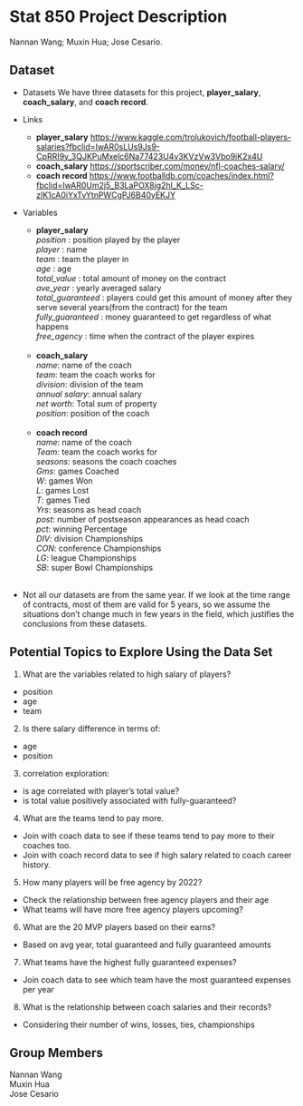 Stat 850 Project Description
================
Nannan Wang; Muxin Hua; Jose Cesario.

## Dataset

-   Datasets We have three datasets for this project,
    **player\_salary**, **coach\_salary**, and **coach record**.

-   Links

    -   **player\_salary**
        <https://www.kaggle.com/trolukovich/football-players-salaries?fbclid=IwAR0sLUs9Js9-CpRRI9y_3QJKPuMxelc6Na77423U4v3KVzVw3Vbo9iK2x4U>
    -   **coach\_salary**
        <https://sportscriber.com/money/nfl-coaches-salary/>  
    -   **coach record**
        <https://www.footballdb.com/coaches/index.html?fbclid=IwAR0Um2j5_B3LaPOX8jg2hl_K_LSc-zlK1cA0iYxTvYtnPWCgPJ6B40yEKJY>

-   Variables

    -   **player\_salary**  
        *position* : position played by the player  
        *player* : name  
        *team* : team the player in  
        *age* : age  
        *total\_value* : total amount of money on the contract  
        *ave\_year* : yearly averaged salary  
        *total\_guaranteed* : players could get this amount of money
        after they serve several years(from the contract) for the team  
        *fully\_guaranteed* : money guaranteed to get regardless of what
        happens  
        *free\_agency* : time when the contract of the player expires  
        </br>
    -   **coach\_salary**  
        *name*: name of the coach  
        *team*: team the coach works for  
        *division*: division of the team  
        *annual salary*: annual salary  
        *net worth*: Total sum of property  
        *position*: position of the coach  
        </br>
    -   **coach record**  
        *name*: name of the coach  
        *Team*: team the coach works for  
        *seasons*: seasons the coach coaches  
        *Gms*: games Coached  
        *W*: games Won  
        *L*: games Lost  
        *T*: games Tied  
        *Yrs*: seasons as head coach  
        *post*: number of postseason appearances as head coach  
        *pct*: winning Percentage  
        *DIV*: division Championships  
        *CON*: conference Championships  
        *LG*: league Championships  
        *SB*: super Bowl Championships  
        </br>

-   Not all our datasets are from the same year. If we look at the time
    range of contracts, most of them are valid for 5 years, so we assume
    the situations don’t change much in few years in the field, which
    justifies the conclusions from these datasets.

## Potential Topics to Explore Using the Data Set

1.  What are the variables related to high salary of players?

-   position
-   age
-   team </br>

2.  Is there salary difference in terms of:

-   age
-   position </br>

3.  correlation exploration:

-   is age correlated with player’s total value?
-   is total value positively associated with fully-guaranteed? </br>

4.  What are the teams tend to pay more.  

-   Join with coach data to see if these teams tend to pay more to their
    coaches too.  
-   Join with coach record data to see if high salary related to coach
    career history. </br>

5.  How many players will be free agency by 2022?  

-   Check the relationship between free agency players and their age  
-   What teams will have more free agency players upcoming? </br>

6.  What are the 20 MVP players based on their earns?  

-   Based on avg year, total guaranteed and fully guaranteed amounts
    </br>

7.  What teams have the highest fully guaranteed expenses?

-   Join coach data to see which team have the most guaranteed expenses
    per year </br>

8.  What is the relationship between coach salaries and their records?  

-   Considering their number of wins, losses, ties, championships </br>

## Group Members

Nannan Wang  
Muxin Hua  
Jose Cesario
